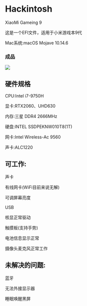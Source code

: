 # Hackintosh

XiaoMi Gameing 9


这是一个EFI文件，适用于小米游戏本9代

Mac系统:macOS Mojave 10.14.6

### 成品
![][image-1]

## 硬件规格
CPU:Intel i7-9750H

显卡:RTX2060、UHD630

内存:三星 DDR4 2666MHz 

硬盘:INTEL SSDPEKNW010T8(1T)

网卡:Intel Wireless-Ac 9560

声卡:ALC1220


## 可工作:
声卡

有线网卡(WiFi目前来说无解)

可调屏幕亮度

USB

核显正常驱动

触摸板(支持手势)

电池信息显示正常

摄像头麦克风正常工作

## 未解决的问题:
蓝牙

无法外接显示器

睡眠唤醒黑屏


[image-1]:	https://raw.githubusercontent.com/Lusky-Git/Picture/master/Mac_Systeminfo.png
